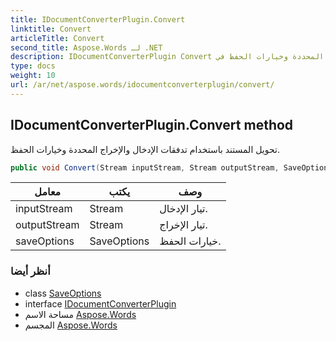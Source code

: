 ```yaml
---
title: IDocumentConverterPlugin.Convert
linktitle: Convert
articleTitle: Convert
second_title: Aspose.Words لـ .NET
description: IDocumentConverterPlugin Convert طريقة. تحويل المستند باستخدام تدفقات الإدخال والإخراج المحددة وخيارات الحفظ في C#.
type: docs
weight: 10
url: /ar/net/aspose.words/idocumentconverterplugin/convert/
---
```

## IDocumentConverterPlugin.Convert method

تحويل المستند باستخدام تدفقات الإدخال والإخراج المحددة وخيارات الحفظ.

```csharp
public void Convert(Stream inputStream, Stream outputStream, SaveOptions saveOptions)
```

| معامل | يكتب | وصف |
| --- | --- | --- |
| inputStream | Stream | تيار الإدخال. |
| outputStream | Stream | تيار الإخراج. |
| saveOptions | SaveOptions | خيارات الحفظ. |

### أنظر أيضا

* class [SaveOptions](../../../aspose.words.saving/saveoptions/)
* interface [IDocumentConverterPlugin](../)
* مساحة الاسم [Aspose.Words](../../../aspose.words/)
* المجسم [Aspose.Words](../../../)
